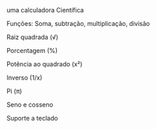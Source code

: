uma calculadora Científica 
  
Funções:
 Soma, subtração, multiplicação, divisão

 Raiz quadrada (√)

 Porcentagem (%)

 Potência ao quadrado (x²)

 Inverso (1/x)

 Pi (π)

 Seno e cosseno

 Suporte a teclado
